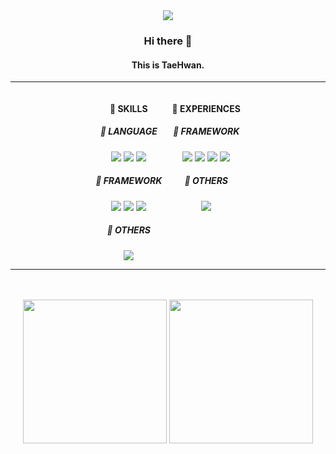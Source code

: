 <div align="center">
  <img src="https://capsule-render.vercel.app/api?type=venom&color=828282&fontColor=eeeeee&height=200&section=header&text=m%20o%20n%20t%20e&desc=taehwan's%20github&fontSize=60&fontAlign=45&fontAlignY=45&descAlign=60&descAlignY=62"/>
  <div>
    <h3>Hi there 👋</h3>
    <h4>This is TaeHwan.</h4>
    <hr style="height:1px"/>
    <div style="display:flex; justify-content:space-around; margin: 0 8rem">
        <div>
            <h4>🌻 SKILLS</h4>
            <h5>📕 LANGUAGE</h5>
            <img src="https://img.shields.io/badge/java-FFFFFF?style=for-the-badge&logo=java&logoColor=black">
            <img src="https://img.shields.io/badge/javascript-FFFFFF?style=for-the-badge&logo=javascript&logoColor=black">
            <img src="https://img.shields.io/badge/python-FFFFFF?style=for-the-badge&logo=python&logoColor=black">
            <h5>📗 FRAMEWORK</h5>
            <img src="https://img.shields.io/badge/springboot-FFFFFF?style=for-the-badge&logo=springboot&logoColor=black">
            <img src="https://img.shields.io/badge/react-FFFFFF?style=for-the-badge&logo=react&logoColor=black">
            <img src="https://img.shields.io/badge/redux-FFFFFF?style=for-the-badge&logo=redux&logoColor=black">
            <h5>📘 OTHERS</h5>
            <img src="https://img.shields.io/badge/mysql-FFFFFF?style=for-the-badge&logo=mysql&logoColor=black">
        </div>
        <div>
            <h4>🌻 EXPERIENCES</h4>
            <h5>📗 FRAMEWORK</h5>
            <img src="https://img.shields.io/badge/express-FFFFFF?style=for-the-badge&logo=express&logoColor=black">
            <img src="https://img.shields.io/badge/fastapi-FFFFFF?style=for-the-badge&logo=fastapi&logoColor=black">
            <img src="https://img.shields.io/badge/vue-FFFFFF?style=for-the-badge&logo=vue.js&logoColor=black">
            <img src="https://img.shields.io/badge/flutter-FFFFFF?style=for-the-badge&logo=flutter&logoColor=black">
            <h5>📘 OTHERS</h5>
            <img src="https://img.shields.io/badge/mongodb-FFFFFF?style=for-the-badge&logo=mongodb&logoColor=black">
        </div>
    </div>
    <hr style="height:1px"/>

  </div>
</div>

<br/>
<br/>

<div align="center" alignY="center">
  <img height="230" src="https://github-readme-stats.vercel.app/api?username=taehwan01&show_icons=true&theme=swift"/>
  <img height="230" src="https://github-readme-stats.vercel.app/api/top-langs/?username=taehwan01&theme=swift&langs_count=4&hide=jupyter%20notebook,objective-c,makefile,cmake,c%2B%2B"/>
</div>

